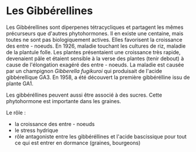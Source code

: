 # Les Gibbérellines

Les Gibbérellines sont diperpenes tétracycliques et partagent les mêmes précurseurs que d'autres phytohormones. Il en existe une centaine, mais toutes ne sont pas biologiquement actives. Elles favorisent la croissance des entre - noeuds. En 1926, maladie touchant les cultures de riz, maladie de la plantule folle. Les plantes présentaient une croissance très rapide, devenaient pâle et étaient sensible à la verse des plantes (tenir debout) à cause de l'élongation exagéré des entre - noeuds. La maladie est causée par un champignon *Gibberella fugikuroi* qui produisait de l'acide gibbérellique GA3. En 1958, a été découvert la première gibbérélline issu de plante GA1.

Les gibbéréllines peuvent aussi être associé à des sucres. Cette phytohormone est importante dans les graines.

Le rôle :

* la croissance des entre - noeuds
* le stress hydrique
* rôle antagoniste entre les gibbéréllines et l'acide bascissique pour tout ce qui est entrer en dormance (graines, bourgeons)
